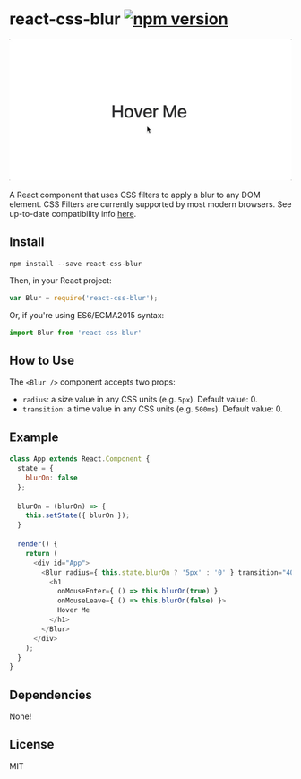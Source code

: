 # react-css-blur [![npm version](https://badge.fury.io/js/react-css-blur.svg)](https://badge.fury.io/js/react-css-blur)
![Example](./example.gif)

A React component that uses CSS filters to apply a blur to any DOM element. CSS Filters are currently supported by most modern browsers. See up-to-date compatibility info [here](http://caniuse.com/#feat=css-filters).

## Install

```
npm install --save react-css-blur
```

Then, in your React project:

```javascript
var Blur = require('react-css-blur');
```

Or, if you're using ES6/ECMA2015 syntax:
```javascript
import Blur from 'react-css-blur'
```

## How to Use

The `<Blur />` component accepts two props:
- `radius`: a size value in any CSS units (e.g. `5px`). Default value: 0.
- `transition`: a time value in any CSS units (e.g. `500ms`). Default value: 0.

## Example

```javascript
class App extends React.Component {
  state = {
    blurOn: false
  };

  blurOn = (blurOn) => {
    this.setState({ blurOn });
  }

  render() {
    return (
      <div id="App">
        <Blur radius={ this.state.blurOn ? '5px' : '0' } transition="400ms">
          <h1
            onMouseEnter={ () => this.blurOn(true) }
            onMouseLeave={ () => this.blurOn(false) }>
            Hover Me
          </h1>
        </Blur>
      </div>
    );
  }
}
```

## Dependencies

None!

## License

MIT
